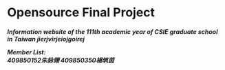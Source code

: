 # Opensource Final Project

<H5/>Information website of the 111th academic year of CSIE graduate school in Taiwan
 jierjvirjeiojgoirej


<p>Member List:<br/>
409850152朱詠翎
409850350楊筑茵</p>
